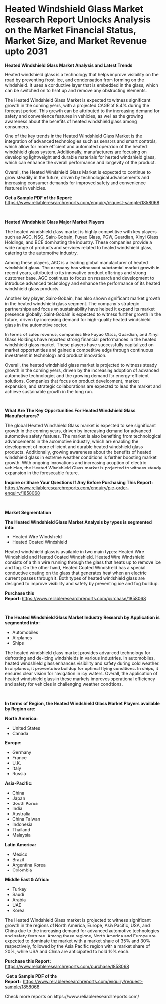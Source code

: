 <p><h1>Heated Windshield Glass Market Research Report Unlocks Analysis on the Market Financial Status, Market Size, and Market Revenue upto 2031</h1></p><p><strong>Heated Windshield Glass Market Analysis and Latest Trends</strong></p>
<p><p>Heated windshield glass is a technology that helps improve visibility on the road by preventing frost, ice, and condensation from forming on the windshield. It uses a conductive layer that is embedded in the glass, which can be switched on to heat up and remove any obstructing elements.</p><p>The Heated Windshield Glass Market is expected to witness significant growth in the coming years, with a projected CAGR of 8.4% during the forecast period. This growth can be attributed to the increasing demand for safety and convenience features in vehicles, as well as the growing awareness about the benefits of heated windshield glass among consumers.</p><p>One of the key trends in the Heated Windshield Glass Market is the integration of advanced technologies such as sensors and smart controls, which allow for more efficient and automated operation of the heated windshield glass system. Additionally, manufacturers are focusing on developing lightweight and durable materials for heated windshield glass, which can enhance the overall performance and longevity of the product.</p><p>Overall, the Heated Windshield Glass Market is expected to continue to grow steadily in the future, driven by technological advancements and increasing consumer demands for improved safety and convenience features in vehicles.</p></p>
<p><strong>Get a Sample PDF of the Report:&nbsp;</strong> <a href="https://www.reliableresearchreports.com/enquiry/request-sample/1858068">https://www.reliableresearchreports.com/enquiry/request-sample/1858068</a></p>
<p>&nbsp;</p>
<p><strong>Heated Windshield Glass Major Market Players</strong></p>
<p><p>The heated windshield glass market is highly competitive with key players such as AGC, NSG, Saint-Gobain, Fuyao Glass, PGW, Guardian, Xinyi Glass Holdings, and BCE dominating the industry. These companies provide a wide range of products and services related to heated windshield glass, catering to the automotive industry.</p><p>Among these players, AGC is a leading global manufacturer of heated windshield glass. The company has witnessed substantial market growth in recent years, attributed to its innovative product offerings and strong customer base. AGC continues to focus on research and development to introduce advanced technology and enhance the performance of its heated windshield glass products.</p><p>Another key player, Saint-Gobain, has also shown significant market growth in the heated windshield glass segment. The company's strategic partnerships and focus on sustainability have helped it expand its market presence globally. Saint-Gobain is expected to witness further growth in the future, driven by increasing demand for high-quality heated windshield glass in the automotive sector.</p><p>In terms of sales revenue, companies like Fuyao Glass, Guardian, and Xinyi Glass Holdings have reported strong financial performances in the heated windshield glass market. These players have successfully capitalized on market opportunities and gained a competitive edge through continuous investment in technology and product innovation.</p><p>Overall, the heated windshield glass market is projected to witness steady growth in the coming years, driven by the increasing adoption of advanced automotive technologies and the growing demand for energy-efficient solutions. Companies that focus on product development, market expansion, and strategic collaborations are expected to lead the market and achieve sustainable growth in the long run.</p></p>
<p>&nbsp;</p>
<p><strong>What Are The Key Opportunities For Heated Windshield Glass Manufacturers?</strong></p>
<p><p>The global Heated Windshield Glass market is expected to see significant growth in the coming years, driven by increasing demand for advanced automotive safety features. The market is also benefiting from technological advancements in the automotive industry, which are enabling the development of more efficient and durable heated windshield glass products. Additionally, growing awareness about the benefits of heated windshield glass in extreme weather conditions is further boosting market growth. With ongoing innovations and increasing adoption of electric vehicles, the Heated Windshield Glass market is projected to witness steady expansion in the foreseeable future.</p></p>
<p><strong>Inquire or Share Your Questions If Any Before Purchasing This Report:</strong> <a href="https://www.reliableresearchreports.com/enquiry/pre-order-enquiry/1858068">https://www.reliableresearchreports.com/enquiry/pre-order-enquiry/1858068</a></p>
<p>&nbsp;</p>
<p><strong>Market Segmentation</strong></p>
<p><strong>The Heated Windshield Glass Market Analysis by types is segmented into:</strong></p>
<p><ul><li>Heated Wire Windshield</li><li>Heated Coated Windshield</li></ul></p>
<p><p>Heated windshield glass is available in two main types: Heated Wire Windshield and Heated Coated Windshield. Heated Wire Windshield consists of a thin wire running through the glass that heats up to remove ice and fog. On the other hand, Heated Coated Windshield has a special conductive coating on the glass that generates heat when an electric current passes through it. Both types of heated windshield glass are designed to improve visibility and safety by preventing ice and fog buildup.</p></p>
<p><strong>Purchase this Report:&nbsp;</strong><a href="https://www.reliableresearchreports.com/purchase/1858068">https://www.reliableresearchreports.com/purchase/1858068</a></p>
<p>&nbsp;</p>
<p><strong>The Heated Windshield Glass Market Industry Research by Application is segmented into:</strong></p>
<p><ul><li>Automobiles</li><li>Airplanes</li><li>Ships</li></ul></p>
<p><p>The heated windshield glass market provides advanced technology for defrosting and de-icing windshields in various industries. In automobiles, heated windshield glass enhances visibility and safety during cold weather. In airplanes, it prevents ice buildup for optimal flying conditions. In ships, it ensures clear vision for navigation in icy waters. Overall, the application of heated windshield glass in these markets improves operational efficiency and safety for vehicles in challenging weather conditions.</p></p>
<p>&nbsp;</p>
<p><strong>In terms of Region, the Heated Windshield Glass Market Players available by Region are:</strong></p>
<p>
    <p> <strong> North America: </strong>
        <ul>
            <li>United States</li>
            <li>Canada</li>
        </ul>
        </p> 
    <p> <strong> Europe: </strong>
        <ul>
            <li>Germany</li>
            <li>France</li>
            <li>U.K.</li>
            <li>Italy</li>
            <li>Russia</li>
        </ul>
        </p> 
    <p> <strong> Asia-Pacific: </strong>
        <ul>
            <li>China</li>
            <li>Japan</li>
            <li>South Korea</li>
            <li>India</li>
            <li>Australia</li>
            <li>China Taiwan</li>
            <li>Indonesia</li>
            <li>Thailand</li>
            <li>Malaysia</li>
        </ul>
        </p> 
    <p> <strong> Latin America: </strong>
        <ul>
            <li>Mexico</li>
            <li>Brazil</li>
            <li>Argentina Korea</li>
            <li>Colombia</li>
        </ul>
        </p> 
    <p> <strong> Middle East & Africa: </strong>
        <ul>
            <li>Turkey</li>
            <li>Saudi</li>
            <li>Arabia</li>
            <li>UAE</li>
            <li>Korea</li>
        </ul>
    </p>
    </p>
<p><p>The Heated Windshield Glass market is projected to witness significant growth in the regions of North America, Europe, Asia Pacific, USA, and China due to the increasing demand for advanced automotive technologies and safety features. Among these regions, North America and Europe are expected to dominate the market with a market share of 35% and 30% respectively, followed by the Asia Pacific region with a market share of 20%, while USA and China are anticipated to hold 10% each.</p></p>
<p><strong>Purchase this Report: </strong><a href="https://www.reliableresearchreports.com/purchase/1858068">https://www.reliableresearchreports.com/purchase/1858068</a></p>
<p>&nbsp;<strong>Get a Sample PDF of the Report:&nbsp;&nbsp;</strong><a href="https://www.reliableresearchreports.com/enquiry/request-sample/1858068">https://www.reliableresearchreports.com/enquiry/request-sample/1858068</a></p>
<p><strong></strong></p>
<p>Check more reports on https://www.reliableresearchreports.com/</p>